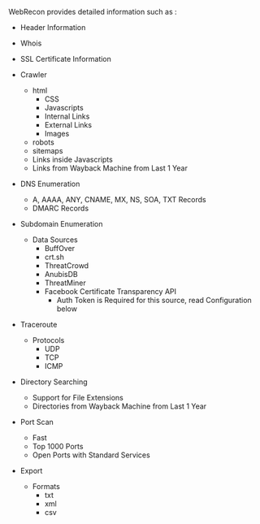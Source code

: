 WebRecon provides detailed information such as :

* Header Information

* Whois

* SSL Certificate Information

* Crawler
  * html
    * CSS
    * Javascripts
    * Internal Links
    * External Links
    * Images
  * robots
  * sitemaps
  * Links inside Javascripts
  * Links from Wayback Machine from Last 1 Year

* DNS Enumeration
  * A, AAAA, ANY, CNAME, MX, NS, SOA, TXT Records
  * DMARC Records

* Subdomain Enumeration
  * Data Sources
    * BuffOver
    * crt.sh
    * ThreatCrowd
    * AnubisDB
    * ThreatMiner
    * Facebook Certificate Transparency API
      * Auth Token is Required for this source, read Configuration below

* Traceroute
  * Protocols
    * UDP
    * TCP
    * ICMP

* Directory Searching
  * Support for File Extensions
  * Directories from Wayback Machine from Last 1 Year

* Port Scan
  * Fast
  * Top 1000 Ports
  * Open Ports with Standard Services

* Export
  * Formats
    * txt
    * xml
    * csv
